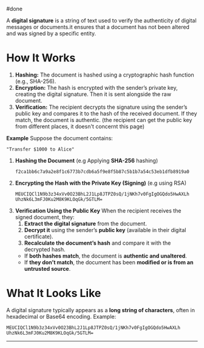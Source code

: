 #done

A **digital signature** is a string of text used to verify the authenticity of digital messages or documents.it ensures that a document has not been altered and was signed by a specific entity.
# **How It Works**
1. **Hashing:** The document is hashed using a cryptographic hash function (e.g., SHA-256).
2. **Encryption:** The hash is encrypted with the sender’s private key, creating the digital signature. Then it is sent alongside the raw document.
3. **Verification:** The recipient decrypts the signature using the sender’s public key and compares it to the hash of the received document. If they match, the document is authentic. (the recipient can get the public key from different places, it doesn't concernt this page)

**Example**
Suppose the document contains:
```
"Transfer $1000 to Alice"
```
1. **Hashing the Document** (e.g Applying **SHA-256** hashing)
	```
    f2ca1bb6c7a9a2e8f1c6773b7cdb6a5f9e8f5b87c5b1b7a54c53eb1dfb8919a0
    ```
2. **Encrypting the Hash with the Private Key (Signing)** (e.g using RSA)
	```
	MEUCIQCl1N9b3z34xVv0O23BhL2J1Lp8JTPZ0sQ/1jNKh7v0FgIgOGQdo5HwAXLh
	UhzNk6L3mFJ0Ku2M8K9KLOqGk/5GTLM=
	```
3. **Verification Using the Public Key**
When the recipient receives the signed document, they:
	1. **Extract the digital signature** from the document.
	2. **Decrypt it** using the sender’s **public key** (available in their digital certificate).
	3. **Recalculate the document’s hash** and compare it with the decrypted hash.
	- If **both hashes match**, the document is **authentic and unaltered**.
	- If **they don’t match**, the document has been **modified or is from an untrusted source**.
# **What It Looks Like**
A digital signature typically appears as a **long string of characters**, often in hexadecimal or Base64 encoding. Example:
```
MEUCIQCl1N9b3z34xVv0O23BhL2J1Lp8JTPZ0sQ/1jNKh7v0FgIgOGQdo5HwAXLh
UhzNk6L3mFJ0Ku2M8K9KLOqGk/5GTLM=
```
---